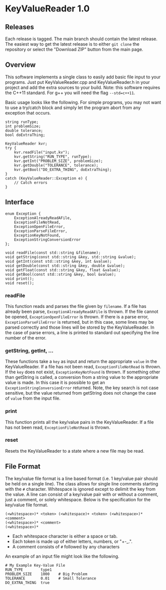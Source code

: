 # KeyValueReader 1.0

## Releases
Each release is tagged.
The main branch should contain the latest release.
The easiest way to get the latest release is to either `git clone` the repository or select the "Download ZIP" button from the main page.

## Overview 
This software implements a single class to easily add basic file input to your programs.
Just put KeyValueReader.cpp and KeyValueReader.h in your project and add the extra sources to your build.
Note: this software requires the C++11 standard.
For g++ you will need the flag `--std=c++11`.

Basic usage looks like the following.
For simple programs, you may not want to use a try/catch block and simply let the program abort from any exception that occurs.

    string runType;
    int problemSize;
    double tolerance;
    bool doExtraThing;

    KeyValueReader kvr;
    try {
        kvr.readFile("input.kv");
        kvr.getString("RUN_TYPE", runType);
        kvr.getInt("PROBLEM_SIZE", problemSize);
        kvr.getDouble("TOLERANCE", tolerance);
        kvr.getBool("DO_EXTRA_THING", doExtraThing);
    }
    catch (KeyValueReader::Exception e) {
        // Catch errors
    }

## Interface
    enum Exception {
        ExceptionAlreadyReadAFile,
        ExceptionFileNotRead,
        ExceptionOpenFileError,
        ExceptionParseFileError,
        ExceptionKeyNotFound,
        ExceptionStringConversionError
    };
    
    void readFile(const std::string &filename);
    void getString(const std::string &key, std::string &value);
    void getInt(const std::string &key, int &value);
    void getDouble(const std::string &key, double &value);
    void getFloat(const std::string &key, float &value);
    void getBool(const std::string &key, bool &value);
    void print();
    void reset();


### readFile
This function reads and parses the file given by `filename`.
If a file has already been parse, `ExceptionAlreadyReadAFile` is thrown.
If the file cannot be opened, `ExceptionOpenFileError` is thrown.
If there is a parse error, `ExceptionParseFileError` is returned, but in this case, some lines may be parsed correctly and those lines will be stored by the KeyValueReader.
In the case of parse errors, a line is printed to standard out specifying the line number of the error.

### getString, getInt, ...
These functions take a `key` as input and return the appropriate `value` in the KeyValueReader.
If a file has not been read, `ExceptionFileNotRead` is thrown.
If the `key` does not exist, `ExceptionKeyNotFound` is thrown.
If something other than getString is called, a conversion from a string value to the appropriate value is made.
In this case it is possible to get an `ExceptionStringConversionError` returned.
Note, the key search is not case sensitive, but the value returned from getString does not change the case of `value` from the input file.

### print
This function prints all the key/value pairs in the KeyValueReader.
If a file has not been read, `ExceptionFileNotRead` is thrown.

### reset
Resets the KeyValueReader to a state where a new file may be read.


## File Format
The key/value file format is a line based format (i.e. 1 key/value pair should be held on a single line).
The class allows for single line comments starting with the `#` character.
Whitespace is ignored except to delimit the key from the value.
A line can consist of a key/value pair with or without a comment, just a comment, or solely whitespace.
Below is the specification for the key/value file format.

    (<whitespace>)* <token> (<whitespace)+ <token> (<whitespace>)* <comment>
    (<whitespace>)* <comment>
    (<whitespace>)*

* Each whitespace character is either a space or tab.
* Each token is made up of either letters, numbers, or "+-_.".
* A comment consists of `#` followed by any characters

An example of an input file might look like the following.
    
    # My Example Key-Value File
    RUN_TYPE        type1   
    PROBLEM_SIZE    1000    # Big Problem
    TOLERANCE       0.01    # Small Tolerance
    DO_EXTRA_THING  true





